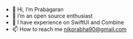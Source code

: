 - 👋 Hi, I’m Prabagaran
- 👀 I’m an open source enthusiast
- 🌱 I have experience on SwiftUI and Combine
- 📫 How to reach me nikprabha90@gmail.com

<!---
prabagaranganesan/prabagaranganesan is a ✨ special ✨ repository because its `README.md` (this file) appears on your GitHub profile.
You can click the Preview link to take a look at your changes.
--->
